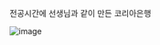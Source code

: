 전공시간에 선생님과 같이 만든 코리아은행


![image](https://github.com/minseok06/WDG/assets/121544294/20a54991-e8a7-4056-9aa6-e3de7b39509b)
